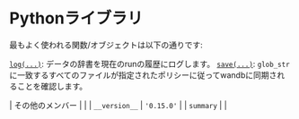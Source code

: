 # Pythonライブラリ

最もよく使われる関数/オブジェクトは以下の通りです:


[`log(...)`](./log.md): データの辞書を現在のrunの履歴にログします。
[`save(...)`](./save.md): `glob_str`に一致するすべてのファイルが指定されたポリシーに従ってwandbに同期されることを確認します。


| その他のメンバー | |
| `__version__` | `'0.15.0'` |
| `summary` | |